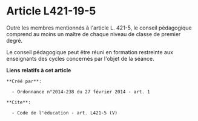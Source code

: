 # Article L421-19-5

Outre les membres mentionnés à l'article L. 421-5, le conseil pédagogique comprend au moins un maître de chaque niveau de
classe de premier degré. 

Le conseil pédagogique peut être réuni en formation restreinte aux enseignants des cycles concernés par l'objet de la séance.

**Liens relatifs à cet article**

	**Créé par**:

	  - Ordonnance n°2014-238 du 27 février 2014 - art. 1

	**Cite**:

	  - Code de l'éducation - art. L421-5 (V)
